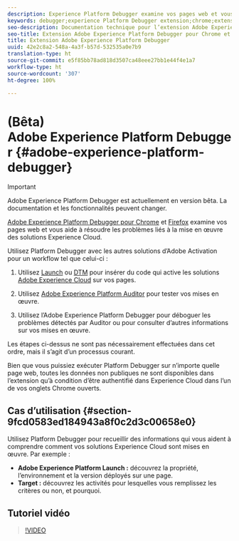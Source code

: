 ```yaml
---
description: Experience Platform Debugger examine vos pages web et vous aide à résoudre les problèmes liés à la mise en œuvre des solutions Experience Cloud.
keywords: debugger;experience Platform Debugger extension;chrome;extension
seo-description: Documentation technique pour l’extension Adobe Experience Platform Debugger pour Chrome et Firefox - examiner vos pages web et comprendre les problèmes liés aux mises en œuvre de solutions Experience Cloud.
seo-title: Extension Adobe Experience Platform Debugger pour Chrome et Firefox
title: Extension Adobe Experience Platform Debugger
uuid: 42e2c8a2-548a-4a3f-b57d-532535a0e7b9
translation-type: ht
source-git-commit: e5f85bb78ad818d3507ca48eee27bb1e44f4e1a7
workflow-type: ht
source-wordcount: '307'
ht-degree: 100%

---
```



# (Bêta) Adobe Experience Platform Debugger {#adobe-experience-platform-debugger}

>[!IMPORTANT]
>
>Adobe Experience Platform Debugger est actuellement en version bêta. La documentation et les fonctionnalités peuvent changer.

[Adobe Experience Platform Debugger pour Chrome](https://chrome.google.com/webstore/detail/adobe-experience-cloud-de/ocdmogmohccmeicdhlhhgepeaijenapj) et [Firefox](https://addons.mozilla.org/fr/firefox/addon/adobe-experience-platform-dbg/) examine vos pages web et vous aide à résoudre les problèmes liés à la mise en œuvre des solutions Experience Cloud.

Utilisez Platform Debugger avec les autres solutions d’Adobe Activation pour un workflow tel que celui-ci :

1. Utilisez [Launch](https://docs.adobe.com/content/help/fr-FR/launch/using/overview.html) ou [DTM](https://docs.adobe.com/content/help/fr-FR/dtm/using/dtm-home.html) pour insérer du code qui active les solutions [Adobe Experience Cloud](https://docs.adobe.com/content/help/fr-FR/core-services/interface/experience-cloud.html) sur vos pages.

1. Utilisez [Adobe Experience Platform Auditor](https://docs.adobe.com/content/help/fr-FR/auditor/using/overview.html) pour tester vos mises en œuvre.
1. Utilisez l’Adobe Experience Platform Debugger pour déboguer les problèmes détectés par Auditor ou pour consulter d’autres informations sur vos mises en œuvre.

Les étapes ci-dessus ne sont pas nécessairement effectuées dans cet ordre, mais il s’agit d’un processus courant.

Bien que vous puissiez exécuter Platform Debugger sur n’importe quelle page web, toutes les données non publiques ne sont disponibles dans l’extension qu’à condition d’être authentifié dans Experience Cloud dans l’un de vos onglets Chrome ouverts.

## Cas d’utilisation {#section-9fcd0583ed184943a8f0c2d3c00658e0}

Utilisez Platform Debugger pour recueillir des informations qui vous aident à comprendre comment vos solutions Experience Cloud sont mises en œuvre. Par exemple :

* **Adobe Experience Platform Launch :** découvrez la propriété, l’environnement et la version déployés sur une page.
* **Target :** découvrez les activités pour lesquelles vous remplissez les critères ou non, et pourquoi.

## Tutoriel vidéo

>[!VIDEO](https://video.tv.adobe.com/v/32156?quality=12&learn=on&captions=fre_fr)
